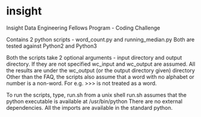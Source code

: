 # insight

Insight Data Engineering Fellows Program - Coding Challenge

Contains 2 python scripts - word_count.py and running_median.py
Both are tested against Python2 and Python3

Both the scripts take 2 optional arguments - input directory and output directory.
If they are not specified wc_input and wc_output are assumed.
All the results are under the wc_output (or the output directory given) directory
Other than the FAQ, the scripts also assume that a word with no alphabet or number is a non-word. 
For e.g. >>> is not treated as a word. 

To run the scripts, type, run.sh from a unix shell
run.sh assumes that the python executable is available at /usr/bin/python
There are no external dependencies. All the imports are available in the standard python.
